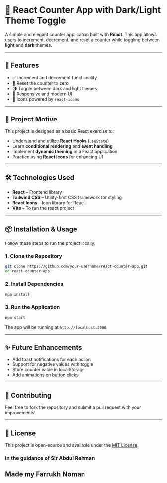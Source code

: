 # 🧮 React Counter App with Dark/Light Theme Toggle

A simple and elegant counter application built with **React**. This app allows users to increment, decrement, and reset a counter while toggling between **light** and **dark** themes.

---

## 🚀 Features

- ✅ Increment and decrement functionality
- 🔄 Reset the counter to zero
- 🌗 Toggle between dark and light themes
- 🌈 Responsive and modern UI
- 🎨 Icons powered by `react-icons`

---

## 🎯 Project Motive

This project is designed as a basic React exercise to:

- Understand and utilize **React Hooks** (`useState`)
- Learn **conditional rendering** and **event handling**
- Implement **dynamic theming** in a React application
- Practice using **React Icons** for enhancing UI

---

## 🛠️ Technologies Used

- **React** – Frontend library
- **Tailwind CSS** – Utility-first CSS framework for styling
- **React Icons** – Icon library for React
- **Vite** – To run the react project

---

## 📦 Installation & Usage

Follow these steps to run the project locally:

### 1. Clone the Repository

```bash
git clone https://github.com/your-username/react-counter-app.git
cd react-counter-app
```

### 2. Install Dependencies

```bash
npm install
```

### 3. Run the Application

```bash
npm start
```

The app will be running at `http://localhost:3000`.

---


## ✨ Future Enhancements

- Add toast notifications for each action
- Support for negative values with toggle
- Store counter value in localStorage
- Add animations on button clicks

---

## 🙌 Contributing

Feel free to fork the repository and submit a pull request with your improvements!

---

## 📄 License

This project is open-source and available under the [MIT License](LICENSE).
### In the guidance of Sir Abdul Rehman
## Made my Farrukh Noman